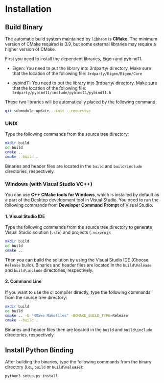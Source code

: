 # Installation

## Build Binary

The automatic build system maintained by `libheom` is **CMake**.
The minimum version of CMake required is 3.9, but some external libraries may require a higher version of CMake.

First you need to install the dependent libraries, Eigen and pybind11.

* Eigen: You need to put the library into 3rdparty/ directory. Make sure that the location of the following file:
`3rdparty/Eigen/Eigen/Core`

* pybind11: You need to put the library into 3rdparty/ directory. Make sure that the location of the following file:
`3rdparty/pybind11/include/pybind11/pybind11.h`

These two libraries will be automatically placed by the following command:
```bash
git submodule update --init --recursive
```

### UNIX

Type the following commands from the source tree directory:

```bash
mkdir build
cd build
cmake ..
cmake --build .
```

Binaries and header files are located in the `build` and `build/include` directories, respectively.

### Windows (with Visual Studio VC++)

You can use **C++ CMake tools for Windows**, which is installed by default as a part of the Desktop development tool in Visual Studio.
You need to run the following commands from **Developer Command Prompt** of Visual Studio.

#### 1. Visual Studio IDE
Type the following commands from the source tree directory to generate Visual Studio solution (`.sln`) and projects (`.vcxproj`):

```bash
mkdir build
cd build
cmake ..
```

Then you can build the solution by using the Visual Studio IDE (Choose
`Release` build). Binaries and header files are located in the
`build\Release` and `build\include` directories, respectively.

#### 2. Command Line

If you want to use the cl compiler directly, type the following commands from the source tree directory:

```bash
mkdir build
cd build
cmake .. -G "NMake Makefiles" -DCMAKE_BUILD_TYPE=Release
cmake --build .
```

Binaries and header files then are located in the `build` and `build\include` directories, respectively.

## Install Python Binding

After building the binaries, type the following commands from the binary directory (i.e., `build` or `build\Release`):

```bash
python3 setup.py install
```
